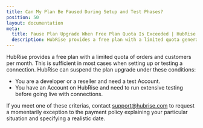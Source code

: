 ```yaml
---
title: Can My Plan Be Paused During Setup and Test Phases?
position: 50
layout: documentation
meta:
  title: Pause Plan Upgrade When Free Plan Quota Is Exceeded | HubRise
  description: HubRise provides a free plan with a limited quota generally sufficient for testing. If not, you can ask for HubRise to pause the plan while testing.
---
```


HubRise provides a free plan with a limited quota of orders and customers per month. This is sufficient in most cases when setting up or testing a connection. HubRise can suspend the plan upgrade under these conditions:

- You are a developer or a reseller and need a test Account.
- You have an Account on HubRise and need to run extensive testing before going live with connections.

If you meet one of these criterias, contact [support@hubrise.com](mailto:support@hubrise.com) to request a momentarily exception to the payment policy explaining your particular situation and specifying a realistic date.
